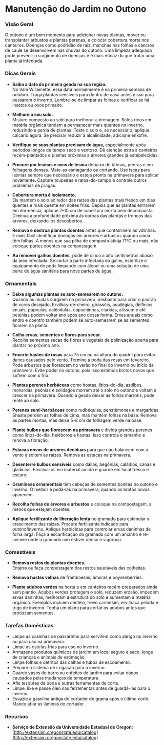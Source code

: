 # Manutenção do Jardim no Outono

### Visão Geral

O outono é um bom momento para adicionar novas plantas, mover ou transplantar arbustos e plantas perenes, e colocar cobertura morta nos canteiros. Doenças como podridão de raiz, manchas nas folhas e cancros de caule se desenvolvem nas chuvas do outono. Uma limpeza adequada pode prevenir o surgimento de doenças e é mais eficaz do que tratar uma planta já infectada.

### Dicas Gerais

- **Saiba a data da primeira geada na sua região.**  
  No Vale Willamette, essa data normalmente é na primeira semana de outubro. Traga plantas sensíveis para dentro de casa antes disso para passarem o inverno. Lembre-se de limpar as folhas e verificar se há insetos ou ovos primeiro.

- **Melhore o seu solo.**  
  Misture composto ao solo para melhorar a drenagem. Solos ricos em matéria orgânica tendem a permanecer mais quentes no inverno, reduzindo a perda de plantas. Teste o solo e, se necessário, aplique calcário agora. Se precisar reduzir a alcalinidade, adicione enxofre.

- **Verifique se suas plantas precisam de água,** especialmente após períodos longos de tempo seco e ventoso. Dê atenção extra a canteiros recém-plantados e plantas próximas a árvores grandes já estabelecidas.

- **Procure por lesmas e ovos de lesma** debaixo de tábuas, pedras e em folhagens densas. Mate-as esmagando ou cortando. Use iscas para lesmas sempre que necessário e esteja pronto na primavera para aplicar novamente. Capture toupeiras e ratos-do-campo e controle outros problemas de pragas.

- **Cobertura morta é isolamento.**  
  Ela mantém o solo ao redor das raízes das plantas mais fresco em dias quentes e mais quente em noites frias. Depois que as plantas entrarem em dormência, aplique 7–10 cm de cobertura morta bem decomposta. Diminua a profundidade próxima às coroas das plantas e troncos das árvores, deixando-os descobertos.

- **Remova e destrua plantas doentes** antes que contaminem as vizinhas. É mais fácil identificar doenças em árvores e arbustos quando ainda têm folhas. A menos que sua pilha de composto atinja 71°C ou mais, não coloque partes doentes na compostagem.

- **Ao remover galhos doentes,** pode de cinco a oito centímetros abaixo da área infectada. Se cortar a parte infectada do galho, esterilize o equipamento de poda limpando com álcool ou uma solução de uma parte de água sanitária para nove partes de água.

### Ornamentais

- **Deixe algumas plantas se auto-semearem no outono.**  
  Quando as mudas surgirem na primavera, desbaste para criar o padrão de cores desejado. Ervilhas-de-cheiro, girassóis, aquilégias, delfínios anuais, papoulas, calêndulas, capuchinhas, clarkias, alíssum e até petúnias podem voltar ano após ano dessa forma. Ervas anuais como endro e coentro também podem se auto-semearem se as sementes ficarem na planta.

- **Colha ervas, sementes e flores para secar.**  
  Recolha sementes secas de flores e vegetais de polinização aberta para plantar no próximo ano.

- **Encorte hastes de rosas** para 75 cm ou na altura do quadril para evitar danos causados pelo vento. Termine a poda das rosas em fevereiro. Pode arbustos que florescem no verão no final do inverno ou início da primavera. Evite podar no outono, pois isso estimula brotos novos que sofrem com o frio.

- **Plantas perenes herbáceas** como hostas, lírios-do-dia, astilbes, monardas, peônias e solidagos morrem até o solo no outono e voltam a crescer na primavera. Quando a geada deixar as folhas marrons, pode rente ao solo.

- **Perenes semi-herbáceas** como rudbéquias, penstêmones e margaridas Shasta perdem as folhas de cima, mas mantêm folhas na base. Remova as partes mortas, mas deixe 5–8 cm de folhagem verde na base.

- **Plante bulbos que florescem na primavera** e divida grandes perenes como lírios-do-dia, heléboros e hostas. Isso controla o tamanho e renova a floração.

- **Estacas novas de árvores decíduas** para que não balancem com o vento e soltem as raízes. Remova as estacas na primavera.

- **Desenterre bulbos sensíveis** como dálias, begônias, caládios, canas e gladíolos. Envolva-os em material úmido e guarde em local fresco e escuro.

- **Gramíneas ornamentais** têm cabeças de sementes bonitas no outono e inverno. O melhor é podá-las na primavera, quando os brotos novos aparecem.

- **Recolha folhas de árvores e arbustos** e coloque na compostagem, a menos que estejam doentes.

- **Aplique fertilizante de liberação lenta** no gramado para estimular o crescimento das raízes. Procure fertilizante indicado para outono/inverno. Aplique herbicidas para controlar ervas daninhas de folha larga. Faça a escarificação do gramado com um ancinho e re-semeie onde o gramado não estiver denso e vigoroso.

### Comestíveis

- **Remova restos de plantas doentes.**  
  Enterre ou faça compostagem dos restos saudáveis das colheitas.

- **Remova hastes velhas** de framboesas, amoras e boysenberries.

- **Plante adubos verdes** na horta e em canteiros recém-preparados ainda sem plantio. Adubos verdes protegem o solo, reduzem erosão, impedem ervas daninhas, melhoram a estrutura do solo e aumentam a matéria orgânica. Exemplos incluem centeio, trevo carmesim, ervilhaca peluda e trigo de inverno. Tenha um plano para cortar os adubos antes que produzam sementes.

### Tarefas Domésticas

- Limpe as casinhas de passarinho para servirem como abrigo no inverno ou para uso na primavera.
- Limpe as estufas frias para uso no inverno.
- Armazene produtos químicos de jardim em local seguro e seco, longe de crianças e animais de estimação.
- Limpe folhas e detritos das calhas e tubos de escoamento.
- Prepare o sistema de irrigação para o inverno.
- Guarde vasos de barro ou enfeites de jardim para evitar danos causados pelas mudanças de temperatura.
- Afie tesouras de poda e outras ferramentas de corte.
- Limpe, lixe e passe óleo nas ferramentas antes de guardá-las para o inverno.
- Esvazie a gasolina antiga do cortador de grama após o último corte. Mande afiar as lâminas do cortador.

### Recursos

- **Serviço de Extensão da Universidade Estadual de Oregon:**  
  [http://extension.oregonstate.edu/catalog](http://extension.oregonstate.edu/catalog)
